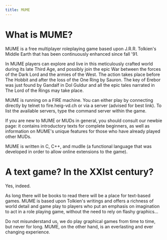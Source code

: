 ```yaml
---
title: MUME
---
```


# What is MUME?

MUME is a free multiplayer roleplaying game based upon J.R.R. Tolkien's
Middle Earth that has been continuously enhanced since fall '91.

In MUME players can explore and live in this meticulously crafted world
during its late Third Age, and possibly join the epic War between the
forces of the Dark Lord and the armies of the West. The action takes
place before The Hobbit and after the loss of the One Ring by Sauron.
The key of Erebor was just found by Gandalf in Dol Guldur and all the
epic tales narrated in The Lord of the Rings may take place.

MUME is running on a FIRE machine. You can either play by connecting
directly by telnet to fire.heig-vd.ch or via a server (advised for best
link). To list the available servers, type the command server within the
game.

If you are new to MUME or MUDs in general, you should consult our newbie
page: it contains introductory texts for complete beginners, as well as
information on MUME's unique features for those who have already played
other MUDs.

MUME is written in C, C++, and mudlle (a functional language that was
developed in order to allow online extensions to the game).

# A text game? In the XXIst century?

Yes, indeed.

As long there will be books to read there will be a place for text-based
games. MUME is based upon Tolkien's writings and offers a richness of
world detail and game play to players who put an emphasis on imagination
to act in a role playing game, without the need to rely on flashy
graphics...

Do not misunderstand us, we do play graphical games from time to time,
but never for long. MUME, on the other hand, is an everlasting and ever
changing experience.